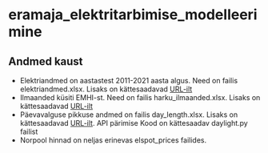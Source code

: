 # eramaja_elektritarbimise_modelleerimine

## Andmed kaust
 - Elektriandmed on aastastest 2011-2021 aasta algus. Need on failis elektriandmed.xlsx. Lisaks on kättesaadavad [URL-ilt](http://lennuki.myqnapcloud.com:8080/share.cgi?ssid=02mwhAw&fid=02mwhAw&filename=el.xlsx&openfolder=forcedownload&ep=)
 - Ilmaanded küsiti EMHI-st. Need on failis harku_ilmaanded.xlsx. Lisaks on kättesaadavad [URL-ilt](http://lennuki.myqnapcloud.com:8080/share.cgi?ssid=0yXvbsD&fid=0yXvbsD&filename=harku_ilmaandmed.xlsx&openfolder=forcedownload&ep=)
 - Päevavalguse pikkuse andmed on failis day_length.xlsx. Lisaks on kättesaadavad [URL-ilt](http://lennuki.myqnapcloud.com:8080/share.cgi?ssid=0j0PWw1&fid=0j0PWw1&filename=day_length.csv&openfolder=forcedownload&ep=). API pärimise Kood on kättesaadav daylight.py failist
 - Norpool hinnad on neljas erinevas elspot_prices failides. 
